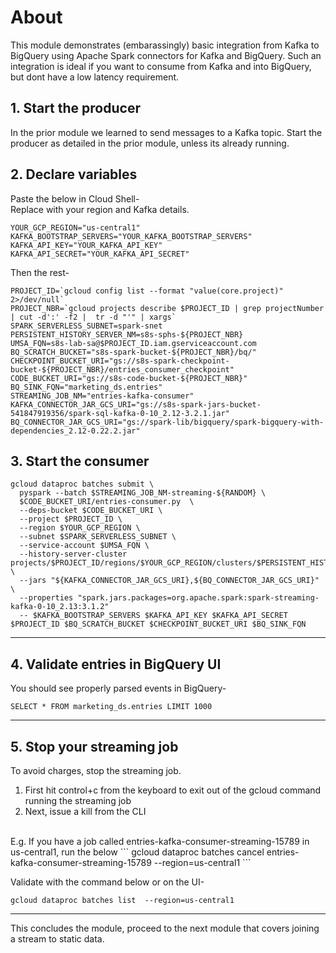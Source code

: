 # About

This module demonstrates (embarassingly) basic integration from Kafka to BigQuery using Apache Spark connectors for Kafka and BigQuery. Such an integration is ideal if you want to consume from Kafka and into BigQuery, but dont have a low latency requirement.

## 1. Start the producer

In the prior module we learned to send messages to a Kafka topic. Start the producer as detailed in the prior module, unless its already running.

## 2. Declare variables

Paste the below in Cloud Shell-<br>
Replace with your region and Kafka details.
```
YOUR_GCP_REGION="us-central1"
KAFKA_BOOTSTRAP_SERVERS="YOUR_KAFKA_BOOTSTRAP_SERVERS"
KAFKA_API_KEY="YOUR_KAFKA_API_KEY" 
KAFKA_API_SECRET="YOUR_KAFKA_API_SECRET"

```

Then the rest-
```
PROJECT_ID=`gcloud config list --format "value(core.project)" 2>/dev/null`
PROJECT_NBR=`gcloud projects describe $PROJECT_ID | grep projectNumber | cut -d':' -f2 |  tr -d "'" | xargs`
SPARK_SERVERLESS_SUBNET=spark-snet
PERSISTENT_HISTORY_SERVER_NM=s8s-sphs-${PROJECT_NBR}
UMSA_FQN=s8s-lab-sa@$PROJECT_ID.iam.gserviceaccount.com
BQ_SCRATCH_BUCKET="s8s-spark-bucket-${PROJECT_NBR}/bq/" 
CHECKPOINT_BUCKET_URI="gs://s8s-spark-checkpoint-bucket-${PROJECT_NBR}/entries_consumer_checkpoint"
CODE_BUCKET_URI="gs://s8s-code-bucket-${PROJECT_NBR}"
BQ_SINK_FQN="marketing_ds.entries"
STREAMING_JOB_NM="entries-kafka-consumer"
KAFKA_CONNECTOR_JAR_GCS_URI="gs://s8s-spark-jars-bucket-541847919356/spark-sql-kafka-0-10_2.12-3.2.1.jar"
BQ_CONNECTOR_JAR_GCS_URI="gs://spark-lib/bigquery/spark-bigquery-with-dependencies_2.12-0.22.2.jar"
```

## 3. Start the consumer
```
gcloud dataproc batches submit \
  pyspark --batch $STREAMING_JOB_NM-streaming-${RANDOM} \
  $CODE_BUCKET_URI/entries-consumer.py  \
  --deps-bucket $CODE_BUCKET_URI \
  --project $PROJECT_ID \
  --region $YOUR_GCP_REGION \
  --subnet $SPARK_SERVERLESS_SUBNET \
  --service-account $UMSA_FQN \
  --history-server-cluster projects/$PROJECT_ID/regions/$YOUR_GCP_REGION/clusters/$PERSISTENT_HISTORY_SERVER_NM \
  --jars "${KAFKA_CONNECTOR_JAR_GCS_URI},${BQ_CONNECTOR_JAR_GCS_URI}" \
  --properties "spark.jars.packages=org.apache.spark:spark-streaming-kafka-0-10_2.13:3.1.2"
  -- $KAFKA_BOOTSTRAP_SERVERS $KAFKA_API_KEY $KAFKA_API_SECRET $PROJECT_ID $BQ_SCRATCH_BUCKET $CHECKPOINT_BUCKET_URI $BQ_SINK_FQN 
 ```
 
 <hr>

## 4. Validate entries in BigQuery UI

You should see properly parsed events in BigQuery-
```
SELECT * FROM marketing_ds.entries LIMIT 1000
```

<hr>

## 5. Stop your streaming job

To avoid charges, stop the streaming job. 
1. First hit control+c from the keyboard to exit out of the gcloud command running the streaming job
2. Next, issue a kill from the CLI
<br>
E.g. If you have a job called entries-kafka-consumer-streaming-15789 in us-central1, run the below
```
gcloud dataproc batches cancel  entries-kafka-consumer-streaming-15789 --region=us-central1
```

Validate with the command below or on the UI-
```
gcloud dataproc batches list  --region=us-central1
```
<hr>
This concludes the module, proceed to the next module that covers joining a stream to static data.
